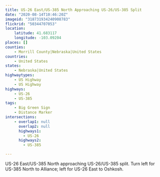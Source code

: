 ```yaml
---
title: US-26 East/US-385 North Approaching US-26/US-385 Split
date: "2020-08-14T10:46:20Z"
imageid: "318731934240908783"
flickrid: "50344707053"
location:
    latitude: 41.683117
    longitude: -103.09204
places: []
counties:
    - Morrill County|Nebraska|United States
countries:
    - United States
states:
    - Nebraska|United States
highwaytypes:
    - US Highway
    - US Highway
highways:
    - US-26
    - US-385
tags:
    - Big Green Sign
    - Distance Marker
intersections:
    - overlap1: null
      overlap2: null
      highways1:
        - US-26
      highways2:
        - US-385

---
```

US-26 East/US-385 North approaching US-26/US-385 split.  Turn left for US-385 North to Alliance; left for US-26 East to Oshkosh.